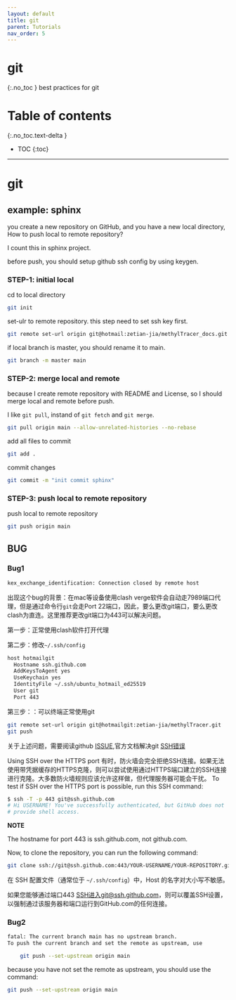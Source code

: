 ```yaml
---
layout: default
title: git
parent: Tutorials
nav_order: 5
---
```


# git
{:.no_toc }
best practices for git

# Table of contents
{:.no_toc.text-delta }

- TOC
{:toc}

---

# git

## example: sphinx

you create a new repository on GitHub, and you have a new local directory, How to push local to remote repository?

I count this in sphinx project.

before push, you should setup github ssh config by using keygen.

### STEP-1: initial local

cd to local directory

```bash
git init
```

set-ulr to remote repository. this step need to set ssh key first.

```bash
git remote set-url origin git@hotmail:zetian-jia/methylTracer_docs.git
```

if local branch is master, you should rename it to main.

```bash
git branch -m master main
```

### STEP-2: merge local and remote

because I create remote repository with README and License, so I should merge local and remote before push.

I like `git pull`, instand of `git fetch` and `git merge`.

```bash
git pull origin main --allow-unrelated-histories --no-rebase
```

add all files to commit

```bash
git add .
```

commit changes

```bash
git commit -m "init commit sphinx"
```

### STEP-3: push local to remote repository

push local to remote repository

```bash
git push origin main
```

## BUG

### Bug1

```bash
kex_exchange_identification: Connection closed by remote host
```

出现这个bug的背景：在mac等设备使用clash verge软件会自动走7989端口代理，但是通过命令行`git`会走Port 22端口，因此，要么更改git端口，要么更改clash为直连。这里推荐更改git端口为443可以解决问题。

第一步：正常使用clash软件打开代理

第二步：修改`~/.ssh/config`

```bash
host hotmailgit
  Hostname ssh.github.com
  AddKeysToAgent yes
  UseKeychain yes
  IdentityFile ~/.ssh/ubuntu_hotmail_ed25519
  User git
  Port 443
```

第三步：：可以终端正常使用git
```bash
git remote set-url origin git@hotmailgit:zetian-jia/methylTracer.git
git push
```

关于上述问题，需要阅读github [ISSUE](https://github.com/vernesong/OpenClash/issues/1960),官方文档解决git [SSH错误](https://docs.github.com/en/authentication/troubleshooting-ssh/using-ssh-over-the-https-port)

Using SSH over the HTTPS port
有时，防火墙会完全拒绝SSH连接。如果无法使用带凭据缓存的HTTPS克隆，则可以尝试使用通过HTTPS端口建立的SSH连接进行克隆。大多数防火墙规则应该允许这样做，但代理服务器可能会干扰。
To test if SSH over the HTTPS port is possible, run this SSH command:

```bash
$ ssh -T -p 443 git@ssh.github.com
# Hi USERNAME! You've successfully authenticated, but GitHub does not
# provide shell access.
```
**NOTE**

The hostname for port 443 is ssh.github.com, not github.com.

Now, to clone the repository, you can run the following command:
```bash
git clone ssh://git@ssh.github.com:443/YOUR-USERNAME/YOUR-REPOSITORY.git
```

在 SSH 配置文件（通常位于 `~/.ssh/config`）中，Host 的名字对大小写不敏感。

如果您能够通过端口443 SSH进入git@ssh.github.com，则可以覆盖SSH设置，以强制通过该服务器和端口运行到GitHub.com的任何连接。


### Bug2

```bash
fatal: The current branch main has no upstream branch.
To push the current branch and set the remote as upstream, use

    git push --set-upstream origin main
```

because you have not set the remote as upstream, you should use the command:

```bash
git push --set-upstream origin main
```



